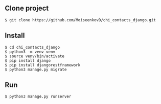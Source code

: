 ## Clone project
```shell
$ git clone https://github.com/MoiseenkovD/chi_contacts_django.git
```

## Install
```shell
$ cd chi_contacts_django
$ python3 -m venv venv
$ source venv/bin/activate
$ pip install django
$ pip install djangorestframework
$ python3 manage.py migrate
```

## Run 
```shell
$ python3 manage.py runserver
```